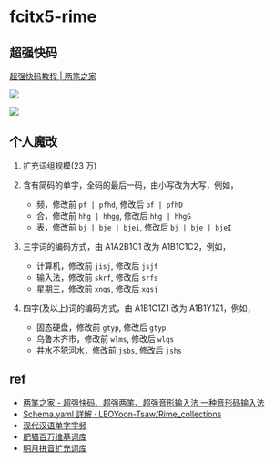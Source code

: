 # fcitx5-rime

## 超强快码

[超强快码教程 | 两笔之家](https://liangbi.gitee.io/2021/08/20/cqkm-help/)

![](https://du1ab.one/images/2022/chao_qiang_kuai_ma_kb.png)

![](https://du1ab.one/images/2022/chao_qiang_kuai_ma_ref.png)

## 个人魔改

1. 扩充词组规模(23 万)

2. 含有简码的单字，全码的最后一码，由小写改为大写，例如，

   - 频，修改前 `pf | pfhd`, 修改后 `pf | pfhD`
   - 合，修改前 `hhg | hhgg`, 修改后 `hhg | hhgG`
   - 表，修改前 `bj | bje | bjei`, 修改后 `bj | bje | bjeI`

3. 三字词的编码方式，由 A1A2B1C1 改为 A1B1C1C2，例如，

   - 计算机，修改前 `jisj`, 修改后 `jsjf`
   - 输入法，修改前 `skrf`, 修改后 `srfs`
   - 星期三，修改前 `xnqs`, 修改后 `xqsj`

4. 四字(及以上)词的编码方式，由 A1B1C1Z1 改为 A1B1Y1Z1，例如，

   - 固态硬盘，修改前 `gtyp`, 修改后 `gtyp`
   - 乌鲁木齐市，修改前 `wlms`, 修改后 `wlqs`
   - 井水不犯河水，修改前 `jsbs`, 修改后 `jshs`

## ref

- [两笔之家 - 超强快码、超强两笔、超强音形输入法 一种音形码输入法](https://liangbi.gitee.io/)
- [Schema.yaml 詳解 · LEOYoon-Tsaw/Rime_collections](https://github.com/LEOYoon-Tsaw/Rime_collections/blob/master/Rime_description.md)
- [现代汉语单字字频](https://lingua.mtsu.edu/chinese-computing/statistics/char/list.php?Which=MO)
- [肥猫百万维基词库](https://github.com/felixonmars/fcitx5-pinyin-zhwiki)
- [明月拼音扩充词库](https://github.com/rime-aca/dictionaries)

